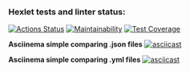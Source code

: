### Hexlet tests and linter status:
[![Actions Status](https://github.com/packman1783/java-project-71/actions/workflows/hexlet-check.yml/badge.svg)](https://github.com/packman1783/java-project-71/actions)
[![Maintainability](https://api.codeclimate.com/v1/badges/a74e4cd2fc529f000cf5/maintainability)](https://codeclimate.com/github/packman1783/java-project-71/maintainability)
[![Test Coverage](https://api.codeclimate.com/v1/badges/a74e4cd2fc529f000cf5/test_coverage)](https://codeclimate.com/github/packman1783/java-project-71/test_coverage)

**Asciinema simple comparing .json files**
[![asciicast](https://asciinema.org/a/614631.svg)](https://asciinema.org/a/614631)

**Asciinema simple comparing .yml files**
[![asciicast](https://asciinema.org/a/616643.svg)](https://asciinema.org/a/616643)
